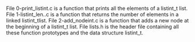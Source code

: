 File 0-print_listint.c is a function that prints all the elements of a listint_t list.
File 1-listint_len..c is a function that returns the number of elements in a linked listint_tlist.
File 2-add_nodeint.c is a function that adds a new node at the beginning of  a listint_t list.
File lists.h is the header file containing all these function prototypes and the data structure listint_t.
